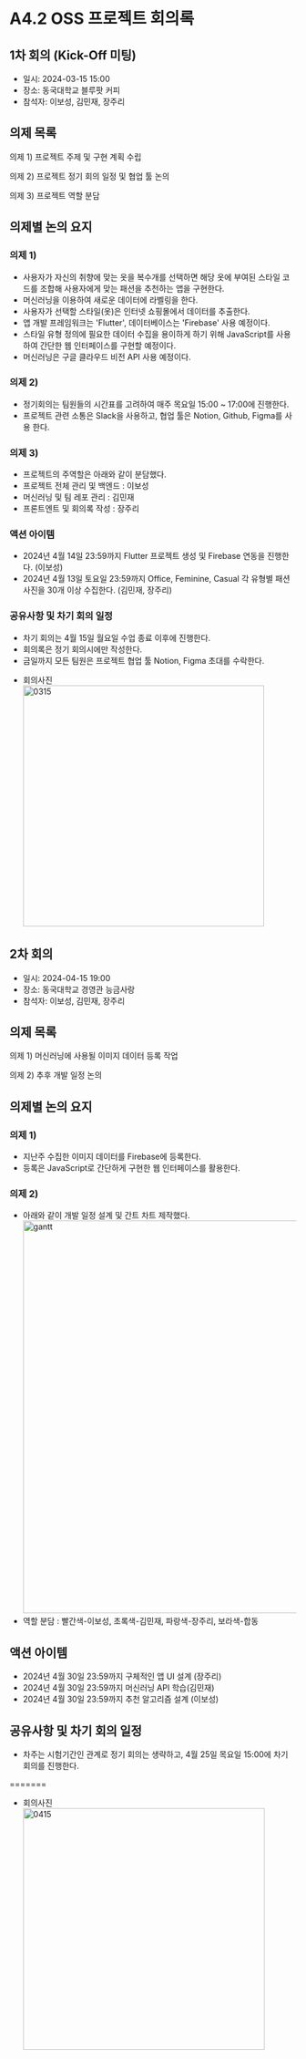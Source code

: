 # A4.2 OSS 프로젝트 회의록

## 1차 회의 (Kick-Off 미팅)

- 일시: 2024-03-15 15:00
- 장소: 동국대학교 블루팟 커피
- 참석자: 이보성, 김민재, 장주리

## 의제 목록

의제 1) 프로젝트 주제 및 구현 계획 수립

의제 2) 프로젝트 정기 회의 일정 및 협업 툴 논의

의제 3) 프로젝트 역할 분담

## 의제별 논의 요지

### 의제 1)

- 사용자가 자신의 취향에 맞는 옷을 복수개를 선택하면 해당 옷에 부여된 스타일
  코드를 조합해 사용자에게 맞는 패션을 추천하는 앱을 구현한다.
- 머신러닝을 이용하여 새로운 데이터에 라벨링을 한다.
- 사용자가 선택할 스타일(옷)은 인터넷 쇼핑몰에서 데이터를 추출한다.
- 앱 개발 프레임워크는 'Flutter', 데이터베이스는 'Firebase' 사용 예정이다.
- 스타일 유형 정의에 필요한 데이터 수집을 용이하게 하기 위해 JavaScript를 사용
  하여 간단한 웹 인터페이스를 구현할 예정이다.
- 머신러닝은 구글 클라우드 비전 API 사용 예정이다.

### 의제 2)

- 정기회의는 팀원들의 시간표를 고려하여 매주 목요일 15:00 ~ 17:00에 진행한다.
- 프로젝트 관련 소통은 Slack을 사용하고, 협업 툴은 Notion, Github, Figma를 사용
  한다.

### 의제 3)

- 프로젝트의 주역할은 아래와 같이 분담했다.
- 프로젝트 전체 관리 및 백엔드 : 이보성
- 머신러닝 및 팀 레포 관리 : 김민재
- 프론트엔트 및 회의록 작성 : 장주리

### 액션 아이템

- 2024년 4월 14일 23:59까지 Flutter 프로젝트 생성 및 Firebase 연동을 진행한다.
  (이보성)
- 2024년 4월 13일 토요일 23:59까지 Office, Feminine, Casual 각 유형별 패션 사진을
  30개 이상 수집한다. (김민재, 장주리)

### 공유사항 및 차기 회의 일정

- 차기 회의는 4월 15일 월요일 수업 종료 이후에 진행한다.
- 회의록은 정기 회의시에만 작성한다.
- 금일까지 모든 팀원은 프로젝트 협업 툴 Notion, Figma 초대를 수락한다.

* 회의사진  
  <img width="423" alt="0315" src="https://github.com/CSID-DGU/2024-1-OSSProj-ComfyRide-01/assets/144207567/7c0c3c85-3475-49c6-812e-e4602a7206e5">

## 2차 회의

- 일시: 2024-04-15 19:00
- 장소: 동국대학교 경영관 능금사랑
- 참석자: 이보성, 김민재, 장주리

## 의제 목록

의제 1) 머신러닝에 사용될 이미지 데이터 등록 작업

의제 2) 추후 개발 일정 논의

## 의제별 논의 요지

### 의제 1)

- 지난주 수집한 이미지 데이터를 Firebase에 등록한다.
- 등록은 JavaScript로 간단하게 구현한 웹 인터페이스를 활용한다.

### 의제 2)

- 아래와 같이 개발 일정 설계 및 간트 차트 제작했다.
  <img width="689" alt="gantt" src="https://github.com/CSID-DGU/2024-1-OSSProj-ComfyRide-01/assets/144207567/f562df2b-378e-4a86-bf4c-f45b5d9364e2">
- 역할 분담 : 빨간색-이보성, 초록색-김민재, 파랑색-장주리, 보라색-합동

## 액션 아이템

- 2024년 4월 30일 23:59까지 구체적인 앱 UI 설계 (장주리)
- 2024년 4월 30일 23:59까지 머신러닝 API 학습(김민재)
- 2024년 4월 30일 23:59까지 추천 알고리즘 설계 (이보성)

## 공유사항 및 차기 회의 일정

- 차주는 시험기간인 관계로 정기 회의는 생략하고, 4월 25일 목요일 15:00에 차기
  회의를 진행한다.

=======

- 회의사진  
  <img width="424" alt="0415" src="https://github.com/CSID-DGU/2024-1-OSSProj-ComfyRide-01/assets/144207567/149e1707-d006-4308-97b3-7f1d87d07dbd">
